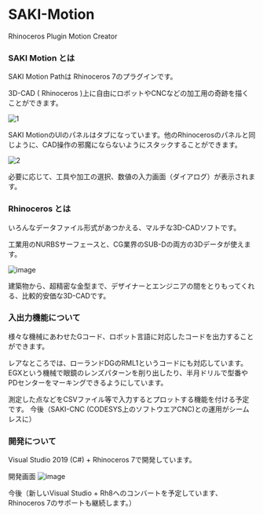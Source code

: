 # SAKI-Motion
Rhinoceros Plugin Motion Creator

### SAKI Motion とは
SAKI Motion Pathは Rhinoceros 7のプラグインです。

3D-CAD ( Rhinoceros )上に自由にロボットやCNCなどの加工用の奇跡を描くことができます。

![1](https://github.com/k-s-saki/SAKI-Motion/assets/30764977/bd3bd2a4-3cf2-4743-b480-7d498a01a51c)

SAKI MotionのUIのパネルはタブになっています。他のRhinocerosのパネルと同じように、CAD操作の邪魔にならないようにスタックすることができます。

![2](https://github.com/k-s-saki/SAKI-Motion/assets/30764977/0a09065b-ae05-45df-8eb3-96c2470c00e0)

必要に応じて、工具や加工の選択、数値の入力画面（ダイアログ）が表示されます。

### Rhinoceros とは

いろんなデータファイル形式があつかえる、マルチな3D-CADソフトです。

工業用のNURBSサーフェースと、CG業界のSUB-Dの両方の3Dデータが使えます。

![image](https://github.com/k-s-saki/SAKI-Motion/assets/30764977/d4dea538-9e80-41b1-8ed0-48a5ffb72988)

建築物から、超精密な金型まで、デザイナーとエンジニアの間をとりもってくれる、比較的安価な3D-CADです。


### 入出力機能について

様々な機械にあわせたGコード、ロボット言語に対応したコードを出力することができます。

レアなところでは、ローランドDGのRML1というコードにも対応しています。
EGXという機械で眼鏡のレンズパターンを削り出したり、半月ドリルで型番やPDセンターをマーキングできるようにしています。


測定した点などをCSVファイル等で入力するとプロットする機能を付ける予定です。
今後（SAKI-CNC (CODESYS上のソフトウエアCNC)との運用がシームレスに）

### 開発について

Visual Studio 2019 (C#) + Rhinoceros 7で開発しています。

開発画面
![image](https://github.com/k-s-saki/SAKI-Motion/assets/30764977/9837a59d-ffd7-47c2-8c4c-92aae6916e65)

今後（新しいVisual Studio + Rh8へのコンバートを予定しています、Rhinoceros 7のサポートも継続します。）



